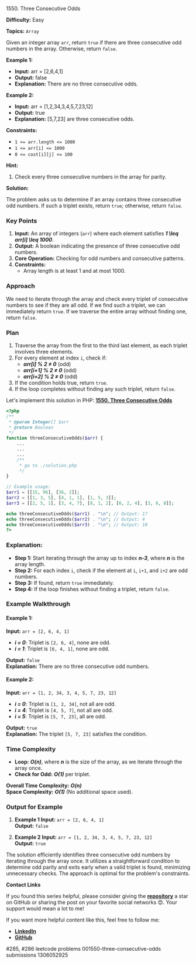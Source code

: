 1550\. Three Consecutive Odds

**Difficulty:** Easy

**Topics:** `Array`

Given an integer array `arr`, return `true` if there are three consecutive odd numbers in the array. Otherwise, return `false`.

**Example 1:**

- **Input:** arr = [2,6,4,1]
- **Output:** false
- **Explanation:** There are no three consecutive odds.

**Example 2:**

- **Input:** arr = [1,2,34,3,4,5,7,23,12]
- **Output:** true
- **Explanation:** [5,7,23] are three consecutive odds.

**Constraints:**

- <code>1 <= arr.length <= 1000</code>
- <code>1 <= arr[i] <= 1000</code>
- `0 <= cost[i][j] <= 100`


**Hint:**
1. Check every three consecutive numbers in the array for parity.



**Solution:**

The problem asks us to determine if an array contains three consecutive odd numbers. If such a triplet exists, return `true`; otherwise, return `false`.


### **Key Points**

1. **Input:** An array of integers (`arr`) where each element satisfies _**1 \leq arr[i] \leq 1000**_.
2. **Output:** A boolean indicating the presence of three consecutive odd numbers.
3. **Core Operation:** Checking for odd numbers and consecutive patterns.
4. **Constraints:**
    - Array length is at least 1 and at most 1000.


### **Approach**

We need to iterate through the array and check every triplet of consecutive numbers to see if they are all odd. If we find such a triplet, we can immediately return `true`. If we traverse the entire array without finding one, return `false`.


### **Plan**

1. Traverse the array from the first to the third last element, as each triplet involves three elements.
2. For every element at index `i`, check if:
    - _**arr[i] % 2 ≠ 0**_ (odd)
    - _**arr[i+1] % 2 ≠ 0**_ (odd)
    - _**arr[i+2] % 2 ≠ 0**_ (odd)
3. If the condition holds true, return `true`.
4. If the loop completes without finding any such triplet, return `false`.

Let's implement this solution in PHP: **[1550. Three Consecutive Odds](https://github.com/mah-shamim/leet-code-in-php/tree/main/algorithms/001550-three-consecutive-odds/solution.php)**

```php
<?php
/**
 * @param Integer[] $arr
 * @return Boolean
 */
function threeConsecutiveOdds($arr) {
    ...
    ...
    ...
    /**
     * go to ./solution.php
     */
}

// Example usage:
$arr1 = [[15, 96], [36, 2]];
$arr2 = [[1, 3, 5], [4, 1, 1], [1, 5, 3]];
$arr3 = [[2, 5, 1], [3, 4, 7], [8, 1, 2], [6, 2, 4], [3, 8, 8]];

echo threeConsecutiveOdds($arr1) . "\n"; // Output: 17
echo threeConsecutiveOdds($arr2) . "\n"; // Output: 4
echo threeConsecutiveOdds($arr3) . "\n"; // Output: 10
?>
```

### Explanation:

- **Step 1:** Start iterating through the array up to index _**n-3**_, where _**n**_ is the array length.
- **Step 2:** For each index `i`, check if the element at `i`, `i+1`, and `i+2` are odd numbers.
- **Step 3:** If found, return `true` immediately.
- **Step 4:** If the loop finishes without finding a triplet, return `false`.


### **Example Walkthrough**

#### Example 1:
**Input:** `arr = [2, 6, 4, 1]`
- _**i = 0**_: Triplet is `[2, 6, 4]`, none are odd.
- _**i = 1**_: Triplet is `[6, 4, 1]`, none are odd.

**Output:** `false`  
**Explanation:** There are no three consecutive odd numbers.


#### Example 2:
**Input:** `arr = [1, 2, 34, 3, 4, 5, 7, 23, 12]`
- _**i = 0**_: Triplet is `[1, 2, 34]`, not all are odd.
- _**i = 4**_: Triplet is `[4, 5, 7]`, not all are odd.
- _**i = 5**_: Triplet is `[5, 7, 23]`, all are odd.

**Output:** `true`  
**Explanation:** The triplet `[5, 7, 23]` satisfies the condition.


### **Time Complexity**

- **Loop:** _**O(n)**_, where _**n**_ is the size of the array, as we iterate through the array once.
- **Check for Odd:** _**O(1)**_ per triplet.

**Overall Time Complexity:** _**O(n)**_  
**Space Complexity:** _**O(1)**_ (No additional space used).


### **Output for Example**

1. **Example 1 Input:** `arr = [2, 6, 4, 1]`  
   **Output:** `false`

2. **Example 2 Input:** `arr = [1, 2, 34, 3, 4, 5, 7, 23, 12]`  
   **Output:** `true`


The solution efficiently identifies three consecutive odd numbers by iterating through the array once. It utilizes a straightforward condition to determine odd parity and exits early when a valid triplet is found, minimizing unnecessary checks. The approach is optimal for the problem's constraints.

**Contact Links**

If you found this series helpful, please consider giving the **[repository](https://github.com/mah-shamim/leet-code-in-php)** a star on GitHub or sharing the post on your favorite social networks 😍. Your support would mean a lot to me!

If you want more helpful content like this, feel free to follow me:

- **[LinkedIn](https://www.linkedin.com/in/arifulhaque/)**
- **[GitHub](https://github.com/mah-shamim)**


#285, #286 leetcode problems 001550-three-consecutive-odds submissions 1306052925



